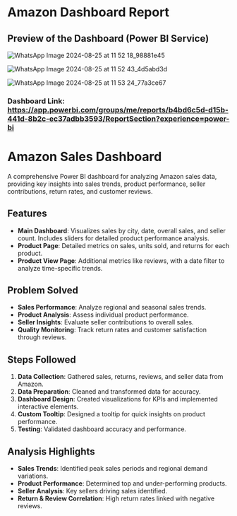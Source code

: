 # Amazon Dashboard Report

## Preview of the Dashboard (Power BI Service)

 ![WhatsApp Image 2024-08-25 at 11 52 18_98881e45](https://github.com/user-attachments/assets/ba9bd4ab-a19e-48d1-bb78-3fc7be0962e4)
 
![WhatsApp Image 2024-08-25 at 11 52 43_4d5abd3d](https://github.com/user-attachments/assets/1e251e60-6504-4b12-9d93-0cdcdf639b6f)

![WhatsApp Image 2024-08-25 at 11 53 24_77a3ce67](https://github.com/user-attachments/assets/c253a7fe-542e-45e0-94b4-f6b48efa372c)


### Dashboard Link: https://app.powerbi.com/groups/me/reports/b4bd6c5d-d15b-441d-8b2c-ec37adbb3593/ReportSection?experience=power-bi

# Amazon Sales Dashboard

A comprehensive Power BI dashboard for analyzing Amazon sales data, providing key insights into sales trends, product performance, seller contributions, return rates, and customer reviews.

## Features

- **Main Dashboard**: Visualizes sales by city, date, overall sales, and seller count. Includes sliders for detailed product performance analysis.
- **Product Page**: Detailed metrics on sales, units sold, and returns for each product.
- **Product View Page**: Additional metrics like reviews, with a date filter to analyze time-specific trends.

## Problem Solved

- **Sales Performance**: Analyze regional and seasonal sales trends.
- **Product Analysis**: Assess individual product performance.
- **Seller Insights**: Evaluate seller contributions to overall sales.
- **Quality Monitoring**: Track return rates and customer satisfaction through reviews.

## Steps Followed

1. **Data Collection**: Gathered sales, returns, reviews, and seller data from Amazon.
2. **Data Preparation**: Cleaned and transformed data for accuracy.
3. **Dashboard Design**: Created visualizations for KPIs and implemented interactive elements.
4. **Custom Tooltip**: Designed a tooltip for quick insights on product performance.
5. **Testing**: Validated dashboard accuracy and performance.

## Analysis Highlights

- **Sales Trends**: Identified peak sales periods and regional demand variations.
- **Product Performance**: Determined top and under-performing products.
- **Seller Analysis**: Key sellers driving sales identified.
- **Return & Review Correlation**: High return rates linked with negative reviews.
